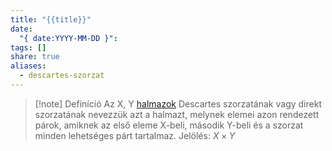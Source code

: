 ```yaml
---
title: "{{title}}"
date:
  "{ date:YYYY-MM-DD }":
tags: []
share: true
aliases:
  - descartes-szorzat
---
```

>[!note] Definíció
Az X, Y [halmazok](./halmazok.md) Descartes szorzatának vagy direkt szorzatának nevezzük azt a halmazt, melynek elemei azon rendezett párok, amiknek az első eleme X-beli, második Y-beli és a szorzat minden lehetséges párt tartalmaz.
Jelölés: $X\times Y$ 

